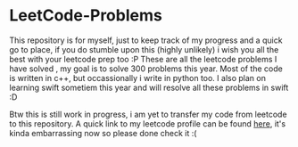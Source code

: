 # LeetCode-Problems
This repository is for myself, just to keep track of my progress and a quick go to place, if you do stumble upon this (highly unlikely) i wish you all the best with your leetcode prep too :P 
These are all the leetcode problems I have solved , my goal is to solve 300 problems this year. 
Most of the code is written in c++, but occassionally i write in python too. 
I also plan on learning swift sometiem this year and will resolve all these problems in swift :D 

Btw this is still work in progress, i am yet to transfer my code from leetcode to this repository. 
A quick link to my leetcode profile can be found [here](https://leetcode.com/mike1498/), it's kinda embarrassing now so please done check it :(
